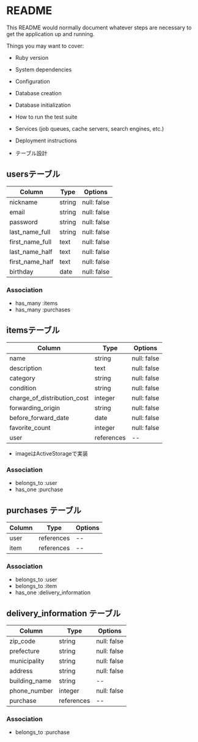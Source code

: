 # README

This README would normally document whatever steps are necessary to get the
application up and running.

Things you may want to cover:

* Ruby version

* System dependencies

* Configuration

* Database creation

* Database initialization

* How to run the test suite

* Services (job queues, cache servers, search engines, etc.)

* Deployment instructions

* テーブル設計
## usersテーブル

| Column          | Type    | Options     |
| --------------- | ------- | ----------- |
| nickname        | string  | null: false |
| email           | string  | null: false |
| password        | string  | null: false |
| last_name_full  | string  | null: false |
| first_name_full | text    | null: false |
| last_name_half  | text    | null: false |
| first_name_half | text    | null: false |
| birthday        | date    | null: false |

### Association

- has_many :items
- has_many :purchases


## itemsテーブル

| Column                      | Type       | Options     |
| --------------------------- | ---------- | ----------- |
| name                        | string     | null: false |
| description                 | text       | null: false |
| category                    | string     | null: false |
| condition                   | string     | null: false |
| charge_of_distribution_cost | integer    | null: false |
| forwarding_origin           | string     | null: false |
| before_forward_date         | date       | null: false |
| favorite_count              | integer    | null: false |
| user                        | references | --          |
- imageはActiveStorageで実装

### Association

- belongs_to :user
- has_one    :purchase


## purchases テーブル

| Column  | Type        | Options     |
| ------- | ----------- | ----------- |
| user    | references  | --          |
| item    | references  | --          |

### Association

- belongs_to :user
- belongs_to :item
- has_one    :delivery_information


## delivery_information テーブル

| Column        | Type       | Options     |
| ------------- | ---------- | ----------- |
| zip_code      | string     | null: false |
| prefecture    | string     | null: false |
| municipality  | string     | null: false |
| address       | string     | null: false |
| building_name | string     | --          |
| phone_number  | integer    | null: false |
| purchase      | references | --          |

### Association

- belongs_to :purchase